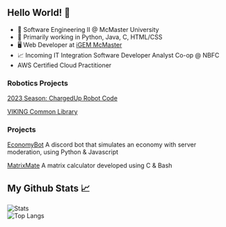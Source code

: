 ## Hello World!  👋
- 🏫 Software Engineering II @ McMaster University
- 🌱 Primarily working in Python, Java, C, HTML/CSS
- 🖥️ Web Developer at [iGEM McMaster](https://www.mcmaster-igem.ca)
- 📈 Incoming IT Integration Software Developer Analyst Co-op @ NBFC
- AWS Certified Cloud Practitioner


### Robotics Projects
[2023 Season: ChargedUp Robot Code](https://github.com/FRC6854/2023ChargedUpOfficial)

[VIKING Common Library](https://github.com/FRC6854/VIKING)

### Projects
[EconomyBot](https://github.com/At104/EconomyBot) A discord bot that simulates an economy with server moderation, using Python & Javascript

[MatrixMate](https://github.com/At104/MatrixMate) A matrix calculator developed using C & Bash

## My Github Stats 📈
![Stats](https://github-readme-stats.vercel.app/api?username=At104&show_icons=true&theme=monokai) <br/> 
![Top Langs](https://github-readme-stats.vercel.app/api/top-langs/?username=At104&layout=compact&show_icons=true&theme=monokai)
